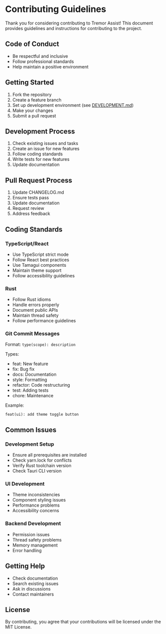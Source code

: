 # Contributing Guidelines

Thank you for considering contributing to Tremor Assist! This document provides guidelines and instructions for contributing to the project.

## Code of Conduct
- Be respectful and inclusive
- Follow professional standards
- Help maintain a positive environment

## Getting Started
1. Fork the repository
2. Create a feature branch
3. Set up development environment (see [DEVELOPMENT.md](./DEVELOPMENT.md))
4. Make your changes
5. Submit a pull request

## Development Process
1. Check existing issues and tasks
2. Create an issue for new features
3. Follow coding standards
4. Write tests for new features
5. Update documentation

## Pull Request Process
1. Update CHANGELOG.md
2. Ensure tests pass
3. Update documentation
4. Request review
5. Address feedback

## Coding Standards

### TypeScript/React
- Use TypeScript strict mode
- Follow React best practices
- Use Tamagui components
- Maintain theme support
- Follow accessibility guidelines

### Rust
- Follow Rust idioms
- Handle errors properly
- Document public APIs
- Maintain thread safety
- Follow performance guidelines

### Git Commit Messages
Format: `type(scope): description`

Types:
- feat: New feature
- fix: Bug fix
- docs: Documentation
- style: Formatting
- refactor: Code restructuring
- test: Adding tests
- chore: Maintenance

Example:
```
feat(ui): add theme toggle button
```

## Common Issues

### Development Setup
- Ensure all prerequisites are installed
- Check yarn.lock for conflicts
- Verify Rust toolchain version
- Check Tauri CLI version

### UI Development
- Theme inconsistencies
- Component styling issues
- Performance problems
- Accessibility concerns

### Backend Development
- Permission issues
- Thread safety problems
- Memory management
- Error handling

## Getting Help
- Check documentation
- Search existing issues
- Ask in discussions
- Contact maintainers

## License
By contributing, you agree that your contributions will be licensed under the MIT License. 